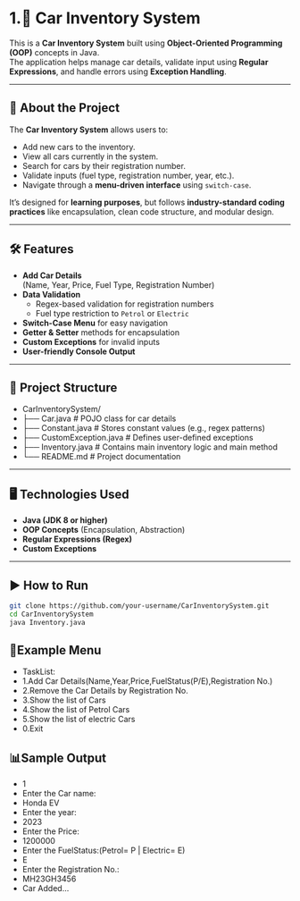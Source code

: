 # 1.🚗 Car Inventory System

This is a **Car Inventory System** built using **Object-Oriented Programming (OOP)** concepts in Java.  
The application helps manage car details, validate input using **Regular Expressions**, and handle errors using **Exception Handling**.

---

## 📖 About the Project
The **Car Inventory System** allows users to:
- Add new cars to the inventory.
- View all cars currently in the system.
- Search for cars by their registration number.
- Validate inputs (fuel type, registration number, year, etc.).
- Navigate through a **menu-driven interface** using `switch-case`.

It’s designed for **learning purposes**, but follows **industry-standard coding practices** like encapsulation, clean code structure, and modular design.

---

## 🛠️ Features
- **Add Car Details**  
  (Name, Year, Price, Fuel Type, Registration Number)
- **Data Validation**  
  - Regex-based validation for registration numbers  
  - Fuel type restriction to `Petrol` or `Electric`
- **Switch-Case Menu** for easy navigation
- **Getter & Setter** methods for encapsulation
- **Custom Exceptions** for invalid inputs
- **User-friendly Console Output**

---

## 📂 Project Structure
- CarInventorySystem/
- ├── Car.java                   # POJO class for car details
- ├── Constant.java              # Stores constant values (e.g., regex patterns)
- ├── CustomException.java       # Defines user-defined exceptions
- ├── Inventory.java             # Contains main inventory logic and main method
- └── README.md                  # Project documentation
---

## 🖥️ Technologies Used
- **Java (JDK 8 or higher)**
- **OOP Concepts** (Encapsulation, Abstraction)
- **Regular Expressions (Regex)**
- **Custom Exceptions**
---

## ▶️ How to Run
   ```bash
   git clone https://github.com/your-username/CarInventorySystem.git
   cd CarInventorySystem
   java Inventory.java
   ```
## 📌Example Menu
- TaskList:
- 1.Add Car Details(Name,Year,Price,FuelStatus(P/E),Registration No.)
- 2.Remove the Car Details by Registration No.
- 3.Show the list of Cars
- 4.Show the list of Petrol Cars
- 5.Show the list of electric Cars
- 0.Exit

## 📊Sample Output

- 1
- Enter the Car name:
- Honda EV
- Enter the year:
- 2023
- Enter the Price:
- 1200000
- Enter the FuelStatus:(Petrol= P | Electric= E)
- E
- Enter the Registration No.:
- MH23GH3456
- Car Added...



   
